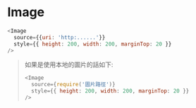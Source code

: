 # Image

```javascript
<Image
  source={{uri: 'http:......'}}
  style={{ height: 200, width: 200, marginTop: 20 }}
/>
```

> 如果是使用本地的圖片的話如下:
>
> ```javascript
> <Image
>   source={require('圖片路徑')}
>   style={{ height: 200, width: 200, marginTop: 20 }}
> />
> ```

